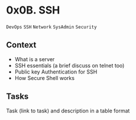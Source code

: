 # 0x0B. SSH
``DevOps`` ``SSH`` ``Network`` ``SysAdmin`` ``Security``

## Context
* What is a server
* SSH essentials (a brief discuss on telnet too)
* Public key Authentication for SSH
* How Secure Shell works

## Tasks
Task (link to task) and description in a table format
